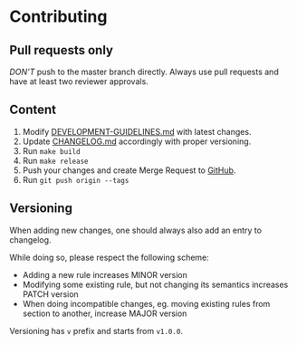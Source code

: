 # Contributing

## Pull requests only

*DON'T* push to the master branch directly. Always use pull requests and have at least two reviewer approvals.

## Content

1. Modify [DEVELOPMENT-GUIDELINES.md](build/DEVELOPMENT-GUIDELINES.md) with latest changes.
2. Update [CHANGELOG.md](CHANGELOG.md) accordingly with proper versioning.
3. Run `make build`
4. Run `make release`
5. Push your changes and create Merge Request to [GitHub](https://github.com/s-group-dev/development-guidelines).
6. Run `git push origin --tags`

## Versioning

When adding new changes, one should always also add an entry to changelog.

While doing so, please respect the following scheme:

- Adding a new rule increases MINOR version
- Modifying some existing rule, but not changing its semantics increases PATCH version
-  When doing incompatible changes, eg. moving existing rules from section to another, increase MAJOR version

Versioning has `v` prefix and starts from `v1.0.0`.